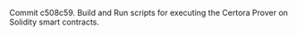 Commit c508c59.                    Build and Run scripts for executing the Certora Prover on Solidity smart contracts.